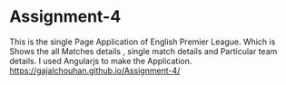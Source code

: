 # Assignment-4
This is the single Page Application of English Premier League.
Which is Shows the all Matches details , single match details and Particular team details.
I used Angularjs to make the Application.
https://gajalchouhan.github.io/Assignment-4/
